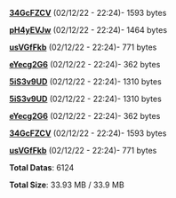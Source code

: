 [**34GcFZCV**](/data/34GcFZCV.txt) (02/12/22 - 22:24)- 1593 bytes

[**pH4yEVJw**](/data/pH4yEVJw.txt) (02/12/22 - 22:24)- 1464 bytes

[**usVGfFkb**](/data/usVGfFkb.txt) (02/12/22 - 22:24)- 771 bytes

[**eYecg2G6**](/data/eYecg2G6.txt) (02/12/22 - 22:24)- 362 bytes

[**5iS3v9UD**](/data/5iS3v9UD.txt) (02/12/22 - 22:24)- 1310 bytes

[**5iS3v9UD**](/data/5iS3v9UD.txt) (02/12/22 - 22:24)- 1310 bytes

[**eYecg2G6**](/data/eYecg2G6.txt) (02/12/22 - 22:24)- 362 bytes

[**34GcFZCV**](/data/34GcFZCV.txt) (02/12/22 - 22:24)- 1593 bytes

[**usVGfFkb**](/data/usVGfFkb.txt) (02/12/22 - 22:24)- 771 bytes

**Total Datas**: 6124

**Total Size**: 33.93 MB / 33.9 MB